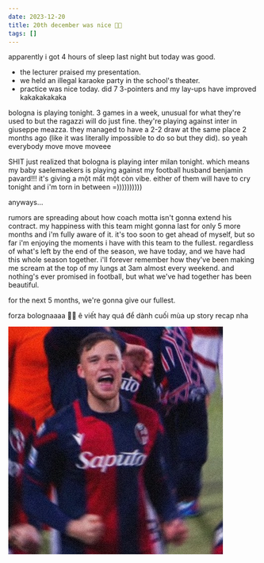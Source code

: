 ```yaml
---
date: 2023-12-20
title: 20th december was nice 💖💙
tags: []
---
```

apparently i got 4 hours of sleep last night but today was good.

* the lecturer praised my presentation. 
* we held an illegal karaoke party in the school's theater.
* practice was nice today. did 7 3-pointers and my lay-ups have improved kakakakakaka

bologna is playing tonight. 3 games in a week, unusual for what they're used to but the ragazzi will do just fine. they're playing against inter in giuseppe meazza. they managed to have a 2-2 draw at the same place 2 months ago (like it was literally impossible to do so but they did). so yeah everybody move move moveee

SHIT just realized that bologna is playing inter milan tonight. which means my baby saelemaekers is playing against my football husband benjamin pavard!!! it's giving a một mất một còn vibe. either of them will have to cry tonight and i'm torn in between =))))))))))

anyways... 

rumors are spreading about how coach motta isn't gonna extend his contract. my happiness with this team might gonna last for only 5 more months and i'm fully aware of it. it's too soon to get ahead of myself, but so far i'm enjoying the moments i have with this team to the fullest. regardless of what's left by the end of the season, we have today, and we have had this whole season together. i'll forever remember how they've been making me scream at the top of my lungs at 3am almost every weekend. and nothing's ever promised in football, but what we've had together has been beautiful. 

for the next 5 months, we're gonna give our fullest.

forza bolognaaaa 💖💙
ê viết hay quá để dành cuối mùa up story recap nha 

![](/src/img/a53e6b6d.jpeg)